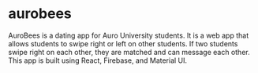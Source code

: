 # aurobees
AuroBees is a dating app for Auro University students. It is a web app that allows students to swipe right or left on other students. If two students swipe right on each other, they are matched and can message each other. This app is built using React, Firebase, and Material UI.
